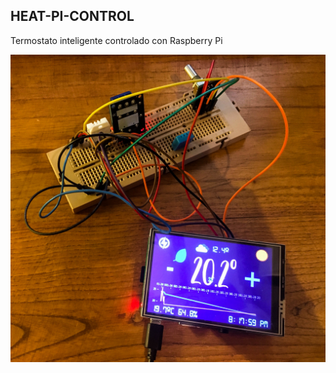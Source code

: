 ## HEAT-PI-CONTROL
Termostato inteligente controlado con Raspberry Pi

![alt text](docs/pics/pic.jpg "Thermostat Project")
